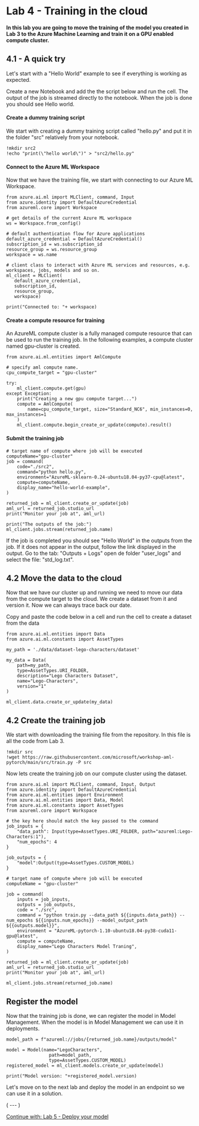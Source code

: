 # Lab 4 - Training in the cloud

**In this lab you are going to move the training of the model you created in Lab 3 to the Azure Machine Learning and train it on a GPU enabled compute cluster.**

## 4.1 - A quick try
Let's start with a "Hello World" example to see if everything is working as expected. 

Create a new Notebook and add the the script below and run the cell. The output of the job is streamed directly to the notebook. When the job is done you should see Hello world.

#### Create a dummy training script

We start with creating a dummy training script called "hello.py" and put it in the folder "src" relatively from your notebook.

```
!mkdir src2
!echo "print(\"hello world\")" > "src2/hello.py"
```

#### Connect to the Azure ML Workspace
Now that we have the training file, we start with connecting to our Azure ML Workspace. 

```
from azure.ai.ml import MLClient, command, Input
from azure.identity import DefaultAzureCredential
from azureml.core import Workspace

# get details of the current Azure ML workspace
ws = Workspace.from_config()

# default authentication flow for Azure applications
default_azure_credential = DefaultAzureCredential()
subscription_id = ws.subscription_id
resource_group = ws.resource_group
workspace = ws.name

# client class to interact with Azure ML services and resources, e.g. workspaces, jobs, models and so on.
ml_client = MLClient(
   default_azure_credential,
   subscription_id,
   resource_group,
   workspace)

print("Connected to: "+ workspace)
```

#### Create a compute resource for training
An AzureML compute cluster is a fully managed compute resource that can be used to run the training job. In the following examples, a compute cluster named gpu-cluster is created.

```
from azure.ai.ml.entities import AmlCompute

# specify aml compute name.
cpu_compute_target = "gpu-cluster"

try:
    ml_client.compute.get(gpu)
except Exception:
    print("Creating a new gpu compute target...")
    compute = AmlCompute(
        name=cpu_compute_target, size="Standard_NC6", min_instances=0, max_instances=1
    )
    ml_client.compute.begin_create_or_update(compute).result()
```

#### Submit the training job
```
# target name of compute where job will be executed
computeName="gpu-cluster"
job = command(
    code="./src2",
    command="python hello.py",
    environment="AzureML-sklearn-0.24-ubuntu18.04-py37-cpu@latest",
    compute=computeName,
    display_name="hello-world-example",
)

returned_job = ml_client.create_or_update(job)
aml_url = returned_job.studio_url
print("Monitor your job at", aml_url)

print("The outputs of the job:")
ml_client.jobs.stream(returned_job.name)
```

If the job is completed you should see "Hello World" in the outputs from the job. If it does not appear in the output, follow the link displayed in the output. Go to the tab: "Outputs + Logs" open de folder "user_logs" and select the file: "std_log.txt".


## 4.2 Move the data to the cloud

Now that we have our cluster up and running we need to move our data from the compute target to the cloud. We create a dataset from it and version it. Now we can always trace back our date.

Copy and paste the code below in a cell and run the cell to create a dataset from the data

```
from azure.ai.ml.entities import Data
from azure.ai.ml.constants import AssetTypes

my_path = './data/dataset-lego-characters/dataset'

my_data = Data(
    path=my_path,
    type=AssetTypes.URI_FOLDER,
    description="Lego Characters Dataset",
    name="Lego-Characters",
    version="1"
)

ml_client.data.create_or_update(my_data)
```


## 4.2 Create the training job

We start with downloading the training file from the repository. In this file is all the code from Lab 3.

``` 
!mkdir src
!wget https://raw.githubusercontent.com/microsoft/workshop-aml-pytorch/main/src/train.py -P src
``` 

Now lets create the training job on our compute cluster using the dataset.

``` 
from azure.ai.ml import MLClient, command, Input, Output
from azure.identity import DefaultAzureCredential
from azure.ai.ml.entities import Environment
from azure.ai.ml.entities import Data, Model
from azure.ai.ml.constants import AssetTypes
from azureml.core import Workspace

# the key here should match the key passed to the command
job_inputs = {
    "data_path": Input(type=AssetTypes.URI_FOLDER, path="azureml:Lego-Characters:1"),
    "num_epochs": 4
}

job_outputs = {
    "model":Output(type=AssetTypes.CUSTOM_MODEL)
}

# target name of compute where job will be executed
computeName = "gpu-cluster"

job = command(
    inputs = job_inputs,
    outputs = job_outputs,
    code = "./src",
    command = "python train.py --data_path ${{inputs.data_path}} --num_epochs ${{inputs.num_epochs}} --model_output_path ${{outputs.model}}",
    environment = "AzureML-pytorch-1.10-ubuntu18.04-py38-cuda11-gpu@latest",
    compute = computeName,
    display_name="Lego Characters Model Traning",
)

returned_job = ml_client.create_or_update(job)
aml_url = returned_job.studio_url
print("Monitor your job at", aml_url)

ml_client.jobs.stream(returned_job.name)
```


## Register the model
Now that the training job is done, we can register the model in Model Management. When the model is in Model Management we can use it in deployments.

```
model_path = f"azureml://jobs/{returned_job.name}/outputs/model"

model = Model(name="LegoCharacters",
                path=model_path,
                type=AssetTypes.CUSTOM_MODEL)
registered_model = ml_client.models.create_or_update(model)

print("Model version: "+registered_model.version)
```

Let's move on to the next lab and deploy the model in an endpoint so we can use it in a solution.

( --- )

[Continue with: Lab 5 - Deploy your model](./Lab%205%20-%20Deploy%20your%20model.md)